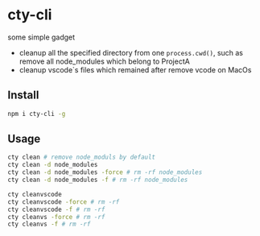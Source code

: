 # cty-cli

some simple gadget

- cleanup all the specified directory from one `process.cwd()`, such as remove all node_modules which belong to ProjectA
- cleanup vscode`s files which remained after remove vcode on MacOs

## Install

```bash
npm i cty-cli -g
```

## Usage

```bash
cty clean # remove node_moduls by default
cty clean -d node_modules 
cty clean -d node_modules -force # rm -rf node_modules
cty clean -d node_modules -f # rm -rf node_modules
```

```bash
cty cleanvscode
cty cleanvscode -force # rm -rf
cty cleanvscode -f # rm -rf
cty cleanvs -force # rm -rf
cty cleanvs -f # rm -rf
```

